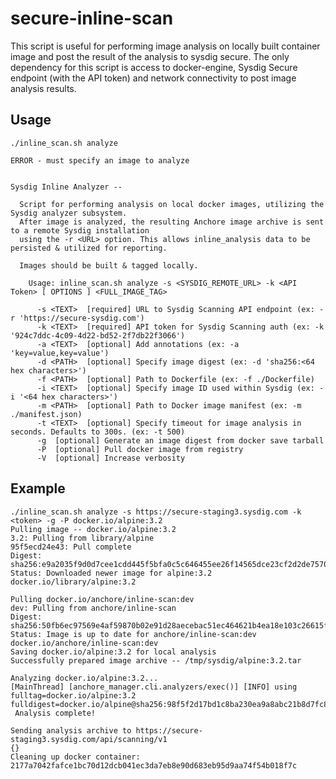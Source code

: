 # secure-inline-scan

This script is useful for performing image analysis on locally built container image and post the result of the analysis to sysdig secure. The only dependency for this script is access to docker-engine, Sysdig Secure endpoint (with the API token) and network connectivity to post image analysis results.

## Usage

    ./inline_scan.sh analyze
 
    ERROR - must specify an image to analyze
 
 
    Sysdig Inline Analyzer --
     
      Script for performing analysis on local docker images, utilizing the Sysdig analyzer subsystem.
      After image is analyzed, the resulting Anchore image archive is sent to a remote Sysdig installation
      using the -r <URL> option. This allows inline_analysis data to be persisted & utilized for reporting.
     
      Images should be built & tagged locally.
     
        Usage: inline_scan.sh analyze -s <SYSDIG_REMOTE_URL> -k <API Token> [ OPTIONS ] <FULL_IMAGE_TAG>
     
          -s <TEXT>  [required] URL to Sysdig Scanning API endpoint (ex: -r 'https://secure-sysdig.com')
          -k <TEXT>  [required] API token for Sysdig Scanning auth (ex: -k '924c7ddc-4c09-4d22-bd52-2f7db22f3066')
          -a <TEXT>  [optional] Add annotations (ex: -a 'key=value,key=value')
          -d <PATH>  [optional] Specify image digest (ex: -d 'sha256:<64 hex characters>')
          -f <PATH>  [optional] Path to Dockerfile (ex: -f ./Dockerfile)
          -i <TEXT>  [optional] Specify image ID used within Sysdig (ex: -i '<64 hex characters>')
          -m <PATH>  [optional] Path to Docker image manifest (ex: -m ./manifest.json)
          -t <TEXT>  [optional] Specify timeout for image analysis in seconds. Defaults to 300s. (ex: -t 500)
          -g  [optional] Generate an image digest from docker save tarball
          -P  [optional] Pull docker image from registry
          -V  [optional] Increase verbosity


## Example
  
    ./inline_scan.sh analyze -s https://secure-staging3.sysdig.com -k <token> -g -P docker.io/alpine:3.2
    Pulling image -- docker.io/alpine:3.2
    3.2: Pulling from library/alpine
    95f5ecd24e43: Pull complete
    Digest: sha256:e9a2035f9d0d7cee1cdd445f5bfa0c5c646455ee26f14565dce23cf2d2de7570
    Status: Downloaded newer image for alpine:3.2
    docker.io/library/alpine:3.2
     
    Pulling docker.io/anchore/inline-scan:dev
    dev: Pulling from anchore/inline-scan
    Digest: sha256:50fb6ec97569e4af59870b02e91d28aecebac51ec464621b4ea18e103c26615f
    Status: Image is up to date for anchore/inline-scan:dev
    docker.io/anchore/inline-scan:dev
    Saving docker.io/alpine:3.2 for local analysis
    Successfully prepared image archive -- /tmp/sysdig/alpine:3.2.tar
     
    Analyzing docker.io/alpine:3.2...
    [MainThread] [anchore_manager.cli.analyzers/exec()] [INFO] using fulltag=docker.io/alpine:3.2 fulldigest=docker.io/alpine@sha256:98f5f2d17bd1c8ba230ea9a8abc21b8d7fc8727c34a4de62d000f29393cf3089
     Analysis complete!
     
    Sending analysis archive to https://secure-staging3.sysdig.com/api/scanning/v1
    {}
    Cleaning up docker container: 2177a7042fafce1bc70d12dcb041ec3da7eb8e90d683eb95d9aa74f54b018f7c 
